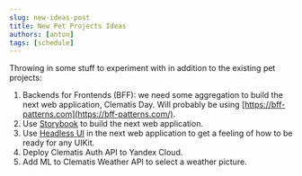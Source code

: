 ```yaml
---
slug: new-ideas-post
title: New Pet Projects Ideas 
authors: [anton]
tags: [schedule]
---
```


Throwing in some stuff to experiment with in addition to the
existing pet projects:

1. Backends for Frontends (BFF): we need some aggregation to
build the next web application, Clematis Day. 
Will probably be using [https://bff-patterns.com](https://bff-patterns.com/).
2. Use [Storybook](https://storybook.js.org/) to build the next
web application.
3. Use [Headless UI](https://headlessui.com/) in the next web application to 
get a feeling of how to be ready for any UIKit.
4. Deploy Clematis Auth API to Yandex Cloud.
5. Add ML to Clematis Weather API to select a weather picture.

